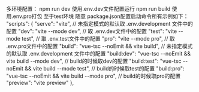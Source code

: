 多环境配置：
npm run dev 使用.env.dev文件配置运行
npm run build 使用.env.pro打包
至于test环境 随意
package.json配置启动命令所有示例如下：
"scripts": {
    "serve": "vite",   // 未指定模式的默认取 .env.development 文件中的配置
    "dev": "vite --mode dev",   // 取 .env.dev文件中的配置
    "test": "vite --mode test",  // 取 .env.test文件中的配置
    "pro": "vite --mode pro",   // 取 .env.pro文件中的配置
    "build": "vue-tsc --noEmit && vite build",    // 未指定模式的默认取 .env.development 文件中的配置
    "build:dev": "vue-tsc --noEmit && vite build --mode dev",    // build的时候取dev的配置
    "build:test": "vue-tsc --noEmit && vite build --mode test",      // build的时候取test的配置
    "build:pro": "vue-tsc --noEmit && vite build --mode pro", 	// build的时候取pro的配置
    "preview": "vite preview"
  },
